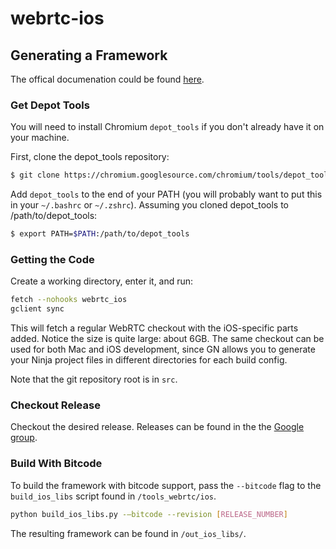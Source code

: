 # webrtc-ios

## Generating a Framework

The offical documenation could be found [here](https://webrtc.org/native-code/ios/). 

### Get Depot Tools

You will need to install Chromium `depot_tools` if you don't already have it on your machine.

First, clone the depot_tools repository:

```bash
$ git clone https://chromium.googlesource.com/chromium/tools/depot_tools.git
```

Add `depot_tools` to the end of your PATH (you will probably want to put this in your `~/.bashrc` or `~/.zshrc`). Assuming you cloned depot_tools to /path/to/depot_tools:

```bash
$ export PATH=$PATH:/path/to/depot_tools
```

### Getting the Code

Create a working directory, enter it, and run:

```bash
fetch --nohooks webrtc_ios
gclient sync
```

This will fetch a regular WebRTC checkout with the iOS-specific parts added. Notice the size is quite large: about 6GB. The same checkout can be used for both Mac and iOS development, since GN allows you to generate your Ninja project files in different directories for each build config.

Note that the git repository root is in `src`.

### Checkout Release

Checkout the desired release. Releases can be found in the the [Google group](https://groups.google.com/forum/#!forum/discuss-webrtc).


### Build With Bitcode

To build the framework with bitcode support, pass the `--bitcode` flag to the `build_ios_libs` script found in `/tools_webrtc/ios`.

```bash
python build_ios_libs.py -—bitcode --revision [RELEASE_NUMBER]
```

The resulting framework can be found in `/out_ios_libs/`.
